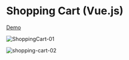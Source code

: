 # Shopping Cart (Vue.js)

<a href="https://annapolar.github.io/Vue-Shopping-Cart/" target="_blank">Demo</a>

![ShoppingCart-01](https://user-images.githubusercontent.com/20388192/62908174-e4bbb780-bd33-11e9-9590-beba73ded85a.jpg)

![shopping-cart-02](https://user-images.githubusercontent.com/20388192/62908183-ee451f80-bd33-11e9-82bd-58a8dabd6a97.jpg)

